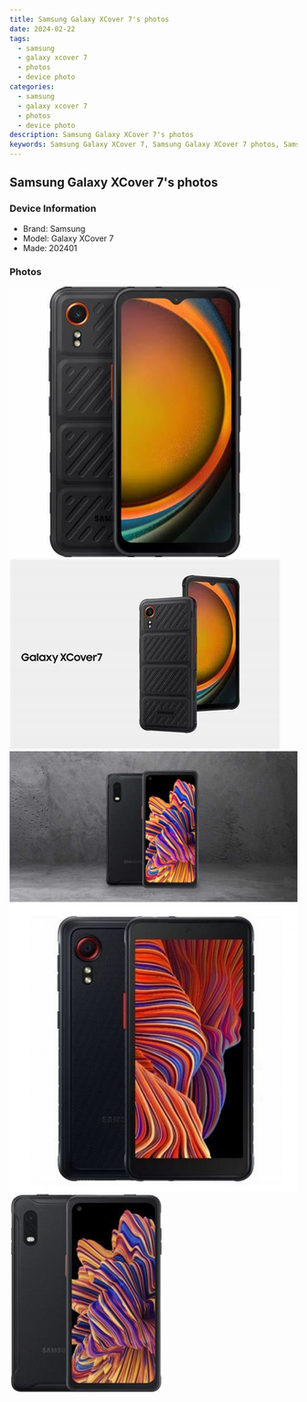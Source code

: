 ```yaml
---
title: Samsung Galaxy XCover 7's photos
date: 2024-02-22
tags: 
  - samsung
  - galaxy xcover 7
  - photos
  - device photo
categories: 
  - samsung
  - galaxy xcover 7
  - photos
  - device photo
description: Samsung Galaxy XCover 7's photos
keywords: Samsung Galaxy XCover 7, Samsung Galaxy XCover 7 photos, Samsung Galaxy XCover 7 device photo
---
```


## Samsung Galaxy XCover 7's photos

### Device Information

- Brand: Samsung
- Model: Galaxy XCover 7
- Made: 202401

### Photos

![/images/best-assets/devices/samsung/samsung-galaxy-xcover-7/1.jpg](/images/best-assets/devices/samsung/samsung-galaxy-xcover-7/1.jpg)
![/images/best-assets/devices/samsung/samsung-galaxy-xcover-7/2.jpg](/images/best-assets/devices/samsung/samsung-galaxy-xcover-7/2.jpg)
![/images/best-assets/devices/samsung/samsung-galaxy-xcover-7/3.jpg](/images/best-assets/devices/samsung/samsung-galaxy-xcover-7/3.jpg)
![/images/best-assets/devices/samsung/samsung-galaxy-xcover-7/4.jpg](/images/best-assets/devices/samsung/samsung-galaxy-xcover-7/4.jpg)
![/images/best-assets/devices/samsung/samsung-galaxy-xcover-7/5.jpg](/images/best-assets/devices/samsung/samsung-galaxy-xcover-7/5.jpg)

